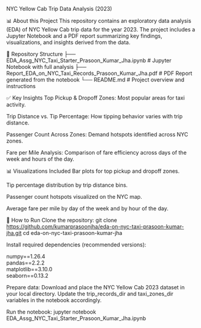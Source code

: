 NYC Yellow Cab Trip Data Analysis (2023)

📊 About this Project
This repository contains an exploratory data analysis (EDA) of NYC Yellow Cab trip data for the year 2023. The project includes a Jupyter Notebook and a PDF report summarizing key findings, visualizations, and insights derived from the data.

📁 Repository Structure
├── EDA_Assg_NYC_Taxi_Starter_Prasoon_Kumar_Jha.ipynb    # Jupyter Notebook with full analysis
├── Report_EDA_on_NYC_Taxi_Records_Prasoon_Kumar_Jha.pdf # PDF Report generated from the notebook
└── README.md                                            # Project overview and instructions

✅ Key Insights
Top Pickup & Dropoff Zones: Most popular areas for taxi activity.

Trip Distance vs. Tip Percentage: How tipping behavior varies with trip distance.

Passenger Count Across Zones: Demand hotspots identified across NYC zones.

Fare per Mile Analysis: Comparison of fare efficiency across days of the week and hours of the day.


📊 Visualizations Included
Bar plots for top pickup and dropoff zones.

Tip percentage distribution by trip distance bins.

Passenger count hotspots visualized on the NYC map.

Average fare per mile by day of the week and by hour of the day.


🚀 How to Run
Clone the repository:
git clone https://github.com/kumarprasoonjha/eda-on-nyc-taxi-prasoon-kumar-jha.git
cd eda-on-nyc-taxi-prasoon-kumar-jha

Install required dependencies (recommended versions):

numpy==1.26.4  
pandas==2.2.2  
matplotlib==3.10.0  
seaborn==0.13.2  

Prepare data:
Download and place the NYC Yellow Cab 2023 dataset in your local directory.
Update the trip_records_dir and taxi_zones_dir variables in the notebook accordingly.

Run the notebook:
jupyter notebook EDA_Assg_NYC_Taxi_Starter_Prasoon_Kumar_Jha.ipynb
